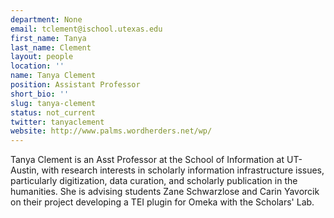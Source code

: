```yaml
---
department: None
email: tclement@ischool.utexas.edu
first_name: Tanya
last_name: Clement
layout: people
location: ''
name: Tanya Clement
position: Assistant Professor
short_bio: ''
slug: tanya-clement
status: not_current
twitter: tanyaclement
website: http://www.palms.wordherders.net/wp/
---
```


Tanya Clement is an Asst Professor at the School of Information at UT-Austin, with research interests in scholarly information infrastructure issues, particularly digitization, data curation, and scholarly publication in the humanities. She is advising students Zane Schwarzlose and Carin Yavorcik on their project developing a TEI plugin for Omeka with the Scholars' Lab.
